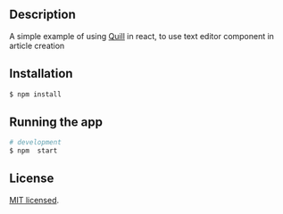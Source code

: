 
## Description

 A simple example of using [Quill](https://quilljs.com/) in react, to use text editor component in article creation

## Installation

```bash
$ npm install
```

## Running the app

```bash
# development
$ npm  start
```


## License

[MIT licensed](LICENSE).